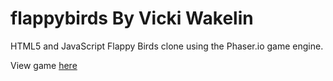 # flappybirds By Vicki Wakelin
HTML5 and JavaScript Flappy Birds clone using the Phaser.io game engine. 

View game [here](https://wakelinvicki.github.io/flappybirds/)